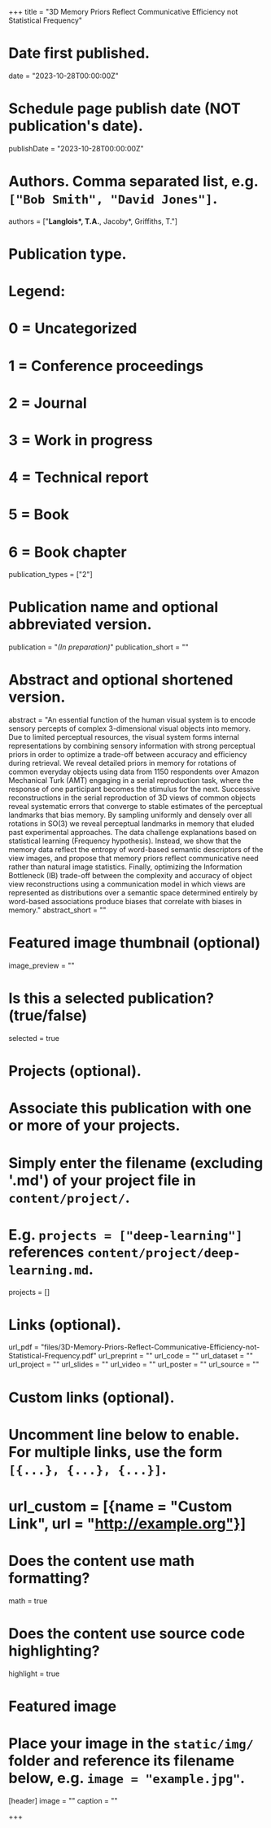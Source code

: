 +++
title = "3D Memory Priors Reflect Communicative Efficiency not Statistical Frequency"

# Date first published.
date = "2023-10-28T00:00:00Z"

# Schedule page publish date (NOT publication's date).
publishDate = "2023-10-28T00:00:00Z"

# Authors. Comma separated list, e.g. `["Bob Smith", "David Jones"]`.
authors = ["__Langlois&ast;, T.A.__, Jacoby&ast;, Griffiths, T."]

# Publication type.
# Legend:
# 0 = Uncategorized
# 1 = Conference proceedings
# 2 = Journal
# 3 = Work in progress
# 4 = Technical report
# 5 = Book
# 6 = Book chapter
publication_types = ["2"]

# Publication name and optional abbreviated version.
publication = "*(In preparation)*"
publication_short = ""

# Abstract and optional shortened version.
abstract = "An essential function of the human visual system is to encode sensory percepts of complex 3-dimensional visual objects into memory. Due to limited perceptual resources, the visual system forms internal representations by combining sensory information with strong perceptual priors in order to optimize a trade-off between accuracy and efficiency during retrieval. We reveal detailed priors in memory for rotations of common everyday objects using data from 1150 respondents over Amazon Mechanical Turk (AMT) engaging in a serial reproduction task, where the response of one participant becomes the stimulus for the next. Successive reconstructions in the serial reproduction of 3D views of common objects reveal systematic errors that converge to stable estimates of the perceptual landmarks that bias memory. By sampling uniformly and densely over all rotations in SO(3) we reveal perceptual landmarks in memory that eluded past experimental approaches. The data challenge explanations based on statistical learning (Frequency hypothesis). Instead, we show that the memory data reflect the entropy of word-based semantic descriptors of the view images, and propose that memory priors reflect communicative need rather than natural image statistics. Finally, optimizing the Information Bottleneck (IB) trade-off between the complexity and accuracy of object view reconstructions using a communication model in which views are represented as distributions over a semantic space determined entirely by word-based associations produce biases that correlate with biases in memory."
abstract_short = ""

# Featured image thumbnail (optional)
image_preview = ""

# Is this a selected publication? (true/false)
selected = true

# Projects (optional).
#   Associate this publication with one or more of your projects.
#   Simply enter the filename (excluding '.md') of your project file in `content/project/`.
#   E.g. `projects = ["deep-learning"]` references `content/project/deep-learning.md`.
projects = []

# Links (optional).
url_pdf = "files/3D-Memory-Priors-Reflect-Communicative-Efficiency-not-Statistical-Frequency.pdf"
url_preprint = ""
url_code = ""
url_dataset = ""
url_project = ""
url_slides = ""
url_video = ""
url_poster = ""
url_source = ""

# Custom links (optional).
#   Uncomment line below to enable. For multiple links, use the form `[{...}, {...}, {...}]`.
# url_custom = [{name = "Custom Link", url = "http://example.org"}]

# Does the content use math formatting?
math = true

# Does the content use source code highlighting?
highlight = true

# Featured image
# Place your image in the `static/img/` folder and reference its filename below, e.g. `image = "example.jpg"`.
[header]
image = ""
caption = ""

+++
